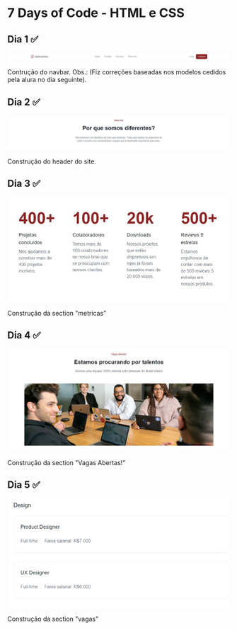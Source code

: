 # 7 Days of Code - HTML e CSS

## Dia 1 ✅
![preview](./.github/nav.jpg)

Contrução do navbar. Obs.: (Fiz correções baseadas nos modelos cedidos pela alura no dia seguinte).

## Dia 2 ✅
![preview](./.github/header.jpg)

Construção do header do site. 

## Dia 3 ✅
![preview](./.github/metricas.jpg)

Construção da section "metricas"

## Dia 4 ✅
![preview](./.github/procurando-talentos.JPG)

Construção da section "Vagas Abertas!"

## Dia 5 ✅
![preview](./.github/vagas.jpeg)

Construção da section "vagas"
